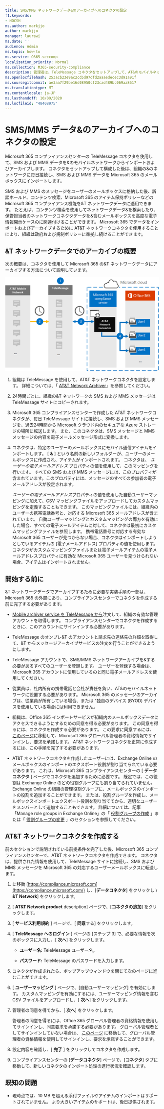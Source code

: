 ```yaml
---
title: SMS/MMS ネットワークデータ&のアーカイブへのコネクタの設定
f1.keywords:
- NOCSH
ms.author: markjjo
author: markjjo
manager: laurawi
ms.date: ''
audience: Admin
ms.topic: how-to
ms.service: O365-seccomp
localization_priority: Normal
ms.collection: M365-security-compliance
description: 管理者は、TeleMessage コネクタをセットアップして、AT&のモバイルネットワークから SMS および MMS データをインポートおよびアーカイブすることができます。 これにより、Microsoft 365 でサードパーティのデータソースのデータをアーカイブできるようになるため、法的情報保留、コンテンツ検索、アイテム保持ポリシーなどのコンプライアンス機能を使用して、組織のサードパーティデータを管理できます。
ms.openlocfilehash: 253acb23e9ac2cd5d97dfd2aaaedecec3d91a91f
ms.sourcegitcommit: ae3aa7f29be16d08950cf23cad489bc069aa8617
ms.translationtype: MT
ms.contentlocale: ja-JP
ms.lasthandoff: 10/09/2020
ms.locfileid: "48408975"
---
```

# <a name="set-up-a-connector-to-archive-att-smsmms-data"></a>SMS/MMS データ&のアーカイブへのコネクタの設定

Microsoft 365 コンプライアンスセンターの TeleMessage コネクタを使用して、SMS および MMS データを&のモバイルネットワークからインポートおよびアーカイブします。 コネクタをセットアップして構成した後は、組織の&のネットワークに毎日接続し、SMS および MMS データを Microsoft 365 のメールボックスにインポートします。

SMS および MMS のメッセージをユーザーのメールボックスに格納した後、訴訟ホールド、コンテンツ検索、Microsoft 365 のアイテム保持ポリシーなどの Microsoft 365 コンプライアンス機能を&T ネットワークデータに適用できます。 たとえば、コンテンツ検索を使用してネットワークデータ&を検索したり、保管担当者のネットワークコネクタデータを&含むメールボックスを高度な電子情報開示ケースのに関連付けることができます。 Microsoft 365 でデータをインポートおよびアーカイブするために AT&T ネットワークコネクタを使用することにより、組織は政府および規制ポリシーに準拠し続けることができます。

## <a name="overview-of-archiving-att-network-data"></a>&T ネットワークデータでのアーカイブの概要

次の概要は、コネクタを使用して Microsoft 365 の&T ネットワークデータにアーカイブする方法について説明しています。

![AT&T Network のアーカイブワークフロー](../media/ATTNetworkConnectorWorkflow.png)

1. 組織は TeleMessage を使用して、AT&T ネットワークコネクタを設定します。 詳細については、「 [AT&T Network Archiver](https://www.telemessage.com/office365-activation-for-atnt-network-archiver/)」を参照してください。

2. 24時間ごとに、組織の&T ネットワークの SMS および MMS メッセージは TeleMessage サイトにコピーされます。

3. Microsoft 365 コンプライアンスセンターで作成した AT&T ネットワークコネクタが、毎日 TeleMessage サイトに接続し、SMS および MMS メッセージを、過去24時間から Microsoft クラウド内のセキュアな Azure ストレージの場所に転送します。 また、このコネクタは、SMS メッセージと MMS メッセージの内容を電子メールメッセージ形式に変換します。

4. コネクタは、特定のユーザーのメールボックスにモバイル通信アイテムをインポートします。 [ **&** ] という名前の新しいフォルダーが、ユーザーのメールボックスに作成され、アイテムがインポートされます。 コネクタは、 *ユーザーの電子メールアドレス* プロパティの値を使用して、このマッピングを行います。 すべての SMS および MMS メッセージには、このプロパティが含まれています。このプロパティには、メッセージのすべての参加者の電子メールアドレスが設定されます。
 
   *ユーザーの電子メールアドレス*プロパティの値を使用した自動ユーザーマッピングに加えて、CSV マッピングファイルをアップロードしてカスタムマッピングを定義することもできます。 このマッピングファイルには、組織内のユーザーの携帯電話番号と、対応する Microsoft 365 メールアドレスが含まれています。 自動ユーザーマッピングとカスタムマッピングの両方を有効にした場合、すべての電子メールアイテムに対して、コネクタは最初にカスタムマッピングファイルを参照します。 携帯電話番号に対応する有効な Microsoft 365 ユーザーが見つからない場合、コネクタはインポートしようとしているアイテムの [電子メールアドレス] プロパティの値を使用します。 コネクタがカスタムマッピングファイルまたは電子メールアイテムの電子メールアドレスプロパティに有効な Microsoft 365 ユーザーを見つけられない場合、アイテムはインポートされません。

## <a name="before-you-begin"></a>開始する前に

&T ネットワークデータでアーカイブするために必要な実装手順の一部は、Microsoft 365 の外部にあり、コンプライアンスセンターでコネクタを作成する前に完了する必要があります。

- [Mobile archiver service を TeleMessage から](https://www.telemessage.com/mobile-archiver/order-mobile-archiver-for-o365/)注文して、組織の有効な管理アカウントを取得します。 コンプライアンスセンターでコネクタを作成するときに、このアカウントにサインインする必要があります。

- TeleMessage のオンプレ&T のアカウントと請求先の連絡先の詳細を取得して、&T からメッセージアーカイブサービスの注文を行うことができるようにします。

- TeleMessage アカウントで、SMS/MMS ネットワークアーカイブを&する必要があるすべてのユーザーを登録します。 ユーザーを登録する場合は、Microsoft 365 アカウントに使用しているのと同じ電子メールアドレスを使用してください。

- 従業員は、社内所有の携帯電話と会社が責任を負い、AT&のモバイルネットワークに設置する必要があります。 Microsoft 365 のメッセージのアーカイブは、従業員が所有している場合、または "独自のデバイス (BYOD) デバイスを使用している場合には利用できません。

- 組織は、Office 365 インポートサービスが組織内のメールボックスデータにアクセスできるようにするための同意を得る必要があります。 この同意を得るには、コネクタを作成する必要があります。 この要求に同意するには、 [このページ](https://login.microsoftonline.com/common/oauth2/authorize?client_id=570d0bec-d001-4c4e-985e-3ab17fdc3073&response_type=code&redirect_uri=https://portal.azure.com/&nonce=1234&prompt=admin_consent)に移動して、Microsoft 365 グローバル管理者の資格情報でサインインし、要求を承諾します。 AT&T ネットワークコネクタを正常に作成するには、この手順を完了する必要があります。

- AT&T ネットワークコネクタを作成したユーザーには、Exchange Online のメールボックスのインポートのエクスポート役割が割り当てられている必要があります。 これは、Microsoft 365 コンプライアンスセンターの [ **データコネクタ** ] ページでコネクタを追加するために必要です。 既定では、この役割は Exchange Online のどの役割グループにも割り当てられていません。 Exchange Online の組織の管理役割グループに、メールボックスのインポートの役割を追加することができます。 または、役割グループを作成し、メールボックスインポートエクスポート役割を割り当ててから、適切なユーザーをメンバーとして追加することもできます。 詳細については、記事「Manage role groups in Exchange Online」の「 [役割グループの作成](https://docs.microsoft.com/Exchange/permissions-exo/role-groups#create-role-groups) 」または「 [役割グループの変更](https://docs.microsoft.com/Exchange/permissions-exo/role-groups#modify-role-groups) 」のセクションを参照してください。

## <a name="create-a-att-network-connector"></a>AT&T ネットワークコネクタを作成する

前のセクションで説明されている前提条件を完了した後、Microsoft 365 コンプライアンスセンターで、AT&T ネットワークコネクタを作成できます。 コネクタは、提供された情報を使用して、TeleMessage サイトに接続し、SMS および MMS メッセージを Microsoft 365 の対応するユーザーメールボックスに転送します。

1. に移動 [https://compliance.microsoft.com](https://compliance.microsoft.com/) し、[**データコネクタ**] をクリックし  \  **&T Network**] をクリックします。

2. [ **AT&T Network product** description] ページで、[**コネクタの追加**] をクリックします。

3. [ **サービス利用規約** ] ページで、[ **同意**する] をクリックします。

4. [ **TeleMessage へのログイン** ] ページの [ステップ 3] で、必要な情報を次のボックスに入力し、[ **次へ**] をクリックします。

   - **ユーザー名:** TeleMessage ユーザー名。

   - **パスワード:** TeleMessage のパスワードを入力します。

5. コネクタが作成されたら、ポップアップウィンドウを閉じて次のページに進むことができます。

6. [ **ユーザーマッピング** ] ページで、[自動ユーザーマッピング] を有効にします。 カスタムマッピングを有効にするには、ユーザーマッピング情報を含む CSV ファイルをアップロードし、[ **次へ**] をクリックします。

7. 管理者の同意を得てから、[ **次へ**] をクリックします。

   管理者の同意を得るには、Office 365 グローバル管理者の資格情報を使用してサインインし、同意要求を承諾する必要があります。 グローバル管理者としてサインインしていない場合は、 [このページ](https://login.microsoftonline.com/common/oauth2/authorize?client_id=570d0bec-d001-4c4e-985e-3ab17fdc3073&response_type=code&redirect_uri=https://portal.azure.com/&nonce=1234&prompt=admin_consent) に移動して、グローバル管理者の資格情報を使用してサインインし、要求を承諾することができます。 

8. 設定内容を確認し、[ **完了** ] をクリックしてコネクタを作成します。

9. コンプライアンスセンターの [**データコネクタ**] ページで、[**コネクタ**] タブに移動して、新しいコネクタのインポート処理の進行状況を確認します。

## <a name="known-issues"></a>既知の問題

- 現時点では、10 MB を超える添付ファイルやアイテムのインポートはサポートされていません。 より大きいアイテムのサポートは、後日提供されます。
